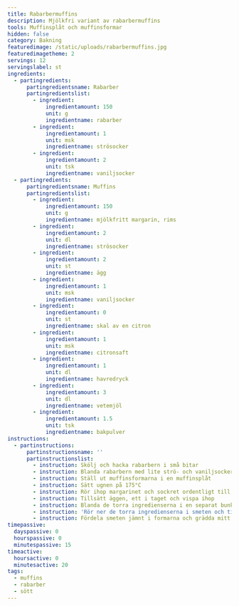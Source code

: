 ```yaml
---
title: Rabarbermuffins
description: Mjölkfri variant av rabarbermuffins
tools: Muffinsplåt och muffinsformar
hidden: false
category: Bakning
featuredimage: /static/uploads/rabarbermuffins.jpg
featuredimagetheme: 2
servings: 12
servingslabel: st
ingredients:
  - partingredients:
      partingredientsname: Rabarber
      partingredientslist:
        - ingredient:
            ingredientamount: 150
            unit: g
            ingredientname: rabarber
        - ingredient:
            ingredientamount: 1
            unit: msk
            ingredientname: strösocker
        - ingredient:
            ingredientamount: 2
            unit: tsk
            ingredientname: vaniljsocker
  - partingredients:
      partingredientsname: Muffins
      partingredientslist:
        - ingredient:
            ingredientamount: 150
            unit: g
            ingredientname: mjölkfritt margarin, rims
        - ingredient:
            ingredientamount: 2
            unit: dl
            ingredientname: strösocker
        - ingredient:
            ingredientamount: 2
            unit: st
            ingredientname: ägg
        - ingredient:
            ingredientamount: 1
            unit: msk
            ingredientname: vaniljsocker
        - ingredient:
            ingredientamount: 0
            unit: st
            ingredientname: skal av en citron
        - ingredient:
            ingredientamount: 1
            unit: msk
            ingredientname: citronsaft
        - ingredient:
            ingredientamount: 1
            unit: dl
            ingredientname: havredryck
        - ingredient:
            ingredientamount: 3
            unit: dl
            ingredientname: vetemjöl
        - ingredient:
            ingredientamount: 1.5
            unit: tsk
            ingredientname: bakpulver
instructions:
  - partinstructions:
      partinstructionsname: ''
      partinstructionslist:
        - instruction: Skölj och hacka rabarbern i små bitar
        - instruction: Blanda rabarbern med lite strö- och vaniljsocker
        - instruction: Ställ ut muffinsformarna i en muffinsplåt
        - instruction: Sätt ugnen på 175°C
        - instruction: Rör ihop margarinet och sockret ordentligt till en krämig smet
        - instruction: Tillsätt äggen, ett i taget och vispa ihop
        - instruction: Blanda de torra ingredienserna i en separat bunke. Vetemjöl, bakpulver, vaniljsocker och strösocker.
        - instruction: 'Rör ner de torra ingredienserna i smeten och tillsätt de resterande ingredienserna: citronskal, citronsaft och havredryck.'
        - instruction: Fördela smeten jämnt i formarna och grädda mitt i ugnen i ca. 15 minuter
timepassive:
  dayspassive: 0
  hourspassive: 0
  minutespassive: 15
timeactive:
  hoursactive: 0
  minutesactive: 20
tags:
  - muffins
  - rabarber
  - sött
---
```

